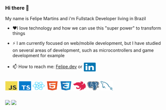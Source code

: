 ### Hi there 👋

My name is Felipe Martins and i'm Fullstack Developer living in Brazil

- ❤I love technology and how we can use this "super power" to transform things            

- ⚡ I am currently focused on web/mobile development, but I have studied on several areas of development, such as microcontrollers and game development for example

- 📫 How to reach me: [Felipe.dev](https://felipe-martins1-dev.vercel.app/) or [<img align="center" height="30" width="40" src="https://github.com/devicons/devicon/blob/master/icons/linkedin/linkedin-original.svg"/>](https://www.linkedin.com/in/felipemartins1/)

<div style="display: inline_block"><br>
  <img align="center" alt="Javascript" height="30" width="40" src="https://raw.githubusercontent.com/devicons/devicon/master/icons/javascript/javascript-original.svg">
  <img align="center" alt="Typescript" height="30" width="40" src="https://github.com/devicons/devicon/blob/master/icons/typescript/typescript-original.svg">
  <img align="center" alt="Reactjs" height="30" width="40" src="https://raw.githubusercontent.com/devicons/devicon/master/icons/react/react-original.svg">
  <img align="center" alt="HTML" height="30" width="40" src="https://raw.githubusercontent.com/devicons/devicon/master/icons/html5/html5-original.svg">
  <img align="center" alt="CSS" height="30" width="40" src="https://raw.githubusercontent.com/devicons/devicon/master/icons/css3/css3-original.svg">
  <img align="center" alt="nest" height="30" width="40" src="https://github.com/devicons/devicon/blob/master/icons/nestjs/nestjs-plain.svg">
  <img align="center" alt="postgresql" height="30" width="40" src="https://github.com/devicons/devicon/blob/master/icons/postgresql/postgresql-original.svg">
  <img align="center" alt="mysql" height="30" width="40" src="https://github.com/devicons/devicon/blob/master/icons/mysql/mysql-original.svg">
</div>
</br>

<img height="150rem" src='https://github-readme-stats.vercel.app/api?username=Felipe-martins1&show_icons=true&theme=default'></img>
<img height="150rem" src='https://github-readme-stats.vercel.app/api/top-langs/?username=Felipe-martins1&layout=compact'></img>



